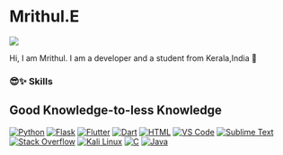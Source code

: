 # Mrithul.E

<a href="https://github.com/Mrithul-E">
  <img align="center" src="https://github-readme-stats.vercel.app/api/top-langs/?username=Mrithul-E&title_color=010141&text_color=010141&bg_color=5F5FFF"/>
</a>

Hi, I am Mrithul. I am a developer and a student from Kerala,India 👋 <br>

###  😎✨ Skills 

## Good Knowledge-to-less Knowledge

[![Python](https://skillicons.dev/icons?i=python)](https://www.python.org/) [![Flask](https://skillicons.dev/icons?i=flask)](https://flask.palletsprojects.com) [![Flutter](https://skillicons.dev/icons?i=flutter)](https://flutter.dev) [![Dart](https://skillicons.dev/icons?i=dart)](https://dart.dev) [![HTML](https://skillicons.dev/icons?i=html)](https://html.spec.whatwg.org/multipage) [![VS Code](https://skillicons.dev/icons?i=vscode)](https://code.visualstudio.com) [![Sublime Text](https://skillicons.dev/icons?i=sublime)](https://www.sublimetext.com) [![Stack Overflow](https://skillicons.dev/icons?i=stackoverflow)](https://stackoverflow.com) [![Kali Linux](https://skillicons.dev/icons?i=kali)](https://www.kali.org) [![C](https://skillicons.dev/icons?i=c)](https://en.wikipedia.org/wiki/C_(programming_language)) [![Java](https://skillicons.dev/icons?i=java)](https://www.oracle.com/java)







